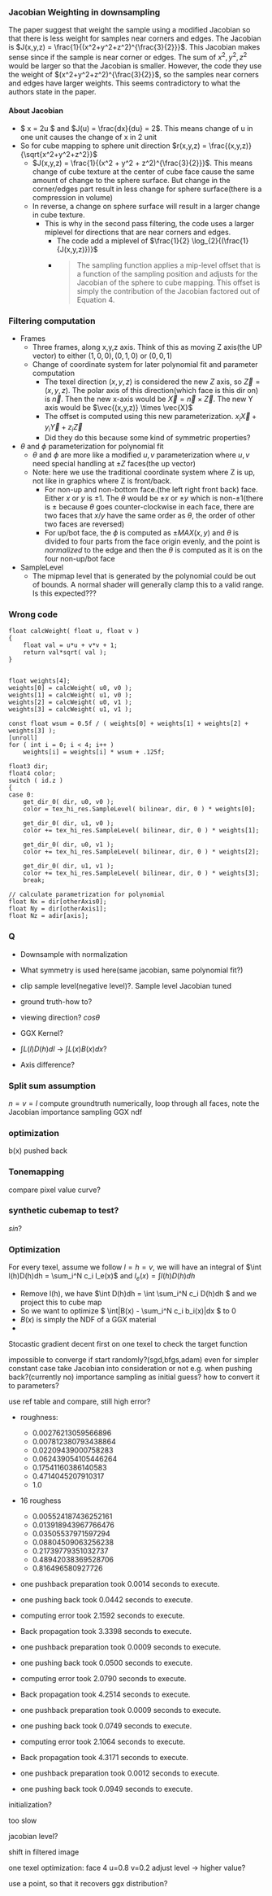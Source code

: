 ### Jacobian Weighting in downsampling
The paper suggest that weight the sample using a modified Jacobian so that there is less weight for samples near corners and edges.
The Jacobian is $J(x,y,z) = \frac{1}{(x^2+y^2+z^2)^{\frac{3}{2}}}$. This Jacobian makes sense since if the sample is near corner or edges. The sum of $x^2,y^2,z^2$ would be larger so that the Jacobian is smaller.
However, the code they use the weight of $(x^2+y^2+z^2)^{\frac{3}{2}}$, so the samples near corners and edges have larger weights. This seems contradictory to what the authors state in the paper.

#### About Jacobian
- $ x = 2u $ and $J(u) = \frac{dx}{du} = 2$. This means change of u in one unit causes the change of x in 2 unit
- So for cube mapping to sphere unit direction $r(x,y,z) = \frac{(x,y,z)}{\sqrt{x^2+y^2+z^2}}$
  - $J(x,y,z) = \frac{1}{(x^2 + y^2 + z^2)^{\frac{3}{2}}}$. This means change of cube texture at the center of cube face cause the same amount of change to the sphere surface. But change in the corner/edges part result in less change for sphere surface(there is a compression in volume)
  - In reverse, a change on sphere surface will result in a larger change in cube texture.
    - This is why in the second pass filtering, the code uses a larger miplevel for directions that are near corners and edges.
      - The code add a miplevel of $\frac{1}{2} \log_{2}{(\frac{1}{J(x,y,z)})}$
      - >The sampling function applies a mip-level offset that is a function of the sampling position and adjusts for the Jacobian of the sphere to cube mapping. This offset is simply the contribution of the Jacobian factored out of Equation 4.



### Filtering computation
- Frames
  - Three frames, along x,y,z axis. Think of this as moving Z axis(the UP vector) to either $(1,0,0),(0,1,0)$ or $(0,0,1)$
  - Change of coordinate system for later polynomial fit and parameter computation
    - The texel direction $(x,y,z)$ is considered the new $Z$ axis, so $\vec{Z} = (x,y,z)$. The polar axis of this direction(which face is this dir on) is $\vec{n}$. Then the new x-axis would be $\vec{X} = \vec{n} \times \vec{Z}$. The new Y axis would be $\vec{(x,y,z)} \times \vec{X}$
    - The offset is computed using this new parameterization. $x_i\vec{X} + y_i\vec{Y} + z_i\vec{Z}$
    - Did they do this because some kind of symmetric properties?
- $\theta$ and $\phi$ parameterization for polynomial fit
  - $\theta$ and $\phi$ are more like a modified $u,v$ parameterization where $u,v$ need special handling at $\pm Z$ faces(the up vector)
  - Note: here we use the traditional coordinate system where Z is up, not like in graphics where Z is front/back.
    - For non-up and non-bottom face.(the left right front back) face. Either $x$ or $y$ is $\pm1$. The $\theta$ would be $\pm x$ or $\pm y$ which is non-$\pm 1$(there is $\pm$ because $\theta$ goes counter-clockwise in each face, there are two faces that $x/y$ have the same order as $\theta$, the order of other two faces are reversed)
    - For up/bot face, the $\phi$ is computed as $\pm MAX(x,y)$ and $\theta$ is divided to four parts from the face origin evenly, and the point is _normalized_ to the edge and then the $\theta$ is computed as it is on the four non-up/bot face
- SampleLevel
  - The mipmap level that is generated by the polynomial could be out of bounds. A normal shader will generally clamp this to a valid range. Is this expected???




### Wrong code
```
float calcWeight( float u, float v )
{
	float val = u*u + v*v + 1;
	return val*sqrt( val );
}


float weights[4];
weights[0] = calcWeight( u0, v0 );
weights[1] = calcWeight( u1, v0 );
weights[2] = calcWeight( u0, v1 );
weights[3] = calcWeight( u1, v1 );

const float wsum = 0.5f / ( weights[0] + weights[1] + weights[2] + weights[3] );
[unroll]
for ( int i = 0; i < 4; i++ )
    weights[i] = weights[i] * wsum + .125f;

float3 dir;
float4 color;
switch ( id.z )
{
case 0:
    get_dir_0( dir, u0, v0 );
    color = tex_hi_res.SampleLevel( bilinear, dir, 0 ) * weights[0];

    get_dir_0( dir, u1, v0 );
    color += tex_hi_res.SampleLevel( bilinear, dir, 0 ) * weights[1];

    get_dir_0( dir, u0, v1 );
    color += tex_hi_res.SampleLevel( bilinear, dir, 0 ) * weights[2];

    get_dir_0( dir, u1, v1 );
    color += tex_hi_res.SampleLevel( bilinear, dir, 0 ) * weights[3];
    break;
```


```
// calculate parametrization for polynomial
float Nx = dir[otherAxis0];
float Ny = dir[otherAxis1];
float Nz = adir[axis];
```

### Q
- Downsample with normalization
- What symmetry is used here(same jacobian, same polynomial fit?)
- clip sample level(negative level)?. Sample level Jacobian tuned
- ground truth-how to?
- viewing direction? $cos\theta$
- GGX Kernel?
- $\int L(l)D(h)dl$ -> $\int L(x)B(x)dx$?

- Axis difference?


### Split sum assumption
$n=v=l$
compute groundtruth numerically, loop through all faces, note the Jacobian
importance sampling GGX ndf

### optimization
b(x) pushed back

### Tonemapping
compare pixel value curve?

### synthetic cubemap to test?
$sin$?










### Optimization
For every texel, assume we follow $l=h=v$, we will have an integral of
$\int l(h)D(h)dh = \sum_i^N c_i l_e(x)$ and $l_e(x) = \int l(h)D(h)dh$ 
- Remove l(h), we have $\int D(h)dh = \int \sum_i^N c_i D(h)dh  $ and we project this to cube map
- So we want to optimize $ \int|B(x) - \sum_i^N c_i b_i(x)|dx $ to $0$
 - $B(x)$ is simply the NDF of a GGX material
 - 


Stocastic gradient decent first on one texel to check the target function

impossible to converge if start randomly?(sgd,bfgs,adam) even for simpler constant case
take Jacobian into consideration or not e.g. when pushing back?(currently no)
importance sampling as initial guess? how to convert it to parameters?

use ref table and compare, still high error?




- roughness:
  - 0.00276213059566896
  - 0.007812380793438864
  - 0.02209439000758283
  - 0.062439054105446264
  - 0.17541160386140583
  - 0.4714045207910317
  - 1.0
- 16 roughess
  - 0.005524187436252161
  - 0.013918943967766476
  - 0.03505537971597294
  - 0.08804509063256238
  - 0.21739779351032737
  - 0.48942038369528706
  - 0.816496580927726




- one pushback preparation took 0.0014 seconds to execute.
- one pushing back took 0.0442 seconds to execute.
- computing error took 2.1592 seconds to execute.
- Back propagation took 3.3398 seconds to execute.
- one pushback preparation took 0.0009 seconds to execute.
- one pushing back took 0.0500 seconds to execute.
- computing error took 2.0790 seconds to execute.
- Back propagation took 4.2514 seconds to execute.
- one pushback preparation took 0.0009 seconds to execute.
- one pushing back took 0.0749 seconds to execute.
- computing error took 2.1064 seconds to execute.
- Back propagation took 4.3171 seconds to execute.
- one pushback preparation took 0.0012 seconds to execute.
- one pushing back took 0.0949 seconds to execute.

initialization?

too slow

jacobian level?

shift in filtered image

one texel optimization:
  face 4 u=0.8 v=0.2
  adjust level -> higher value?

use a point, so that it recovers ggx distribution?